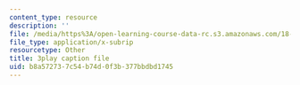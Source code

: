 ```yaml
---
content_type: resource
description: ''
file: /media/https%3A/open-learning-course-data-rc.s3.amazonaws.com/18-01sc-single-variable-calculus-fall-2010/b8a572737c54b74d0f3b377bbdbd1745_7K1sB05pE0A.srt
file_type: application/x-subrip
resourcetype: Other
title: 3play caption file
uid: b8a57273-7c54-b74d-0f3b-377bbdbd1745
---
```


